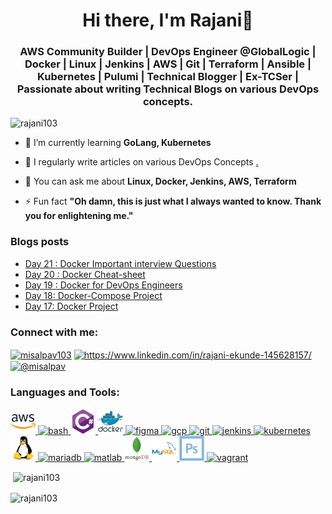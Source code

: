 <h1 align="center">Hi there, I'm Rajani🌻</h1>
<h3 align="center">AWS Community Builder | DevOps Engineer @GlobalLogic | Docker | Linux | Jenkins | AWS | Git | Terraform | Ansible | Kubernetes | Pulumi | Technical Blogger | Ex-TCSer | Passionate about writing Technical Blogs on various DevOps concepts.</h3>

<p align="left"> <img src="https://komarev.com/ghpvc/?username=rajani103&label=Profile%20views&color=0e75b6&style=flat" alt="rajani103" /> </p>

- 🌱 I’m currently learning **GoLang, Kubernetes**

- 📝 I regularly write articles on various DevOps Concepts [.](.)

- 💬 You can ask me about **Linux, Docker, Jenkins, AWS, Terraform**

- ⚡ Fun fact **"Oh damn, this is just what I always wanted to know. Thank you for enlightening me."**

### Blogs posts
<!-- BLOG-POST-LIST:START -->
- [Day 21 : Docker Important interview Questions](https://medium.com/@misalPav/day-21-docker-important-interview-questions-6519b220cb46?source=rss-a8245d2e0240------2)
- [Day 20 : Docker Cheat-sheet](https://medium.com/@misalPav/day-20-docker-cheat-sheet-6dff5af2fb64?source=rss-a8245d2e0240------2)
- [Day 19 : Docker for DevOps Engineers](https://medium.com/@misalPav/day-19-docker-for-devops-engineers-679a917af16b?source=rss-a8245d2e0240------2)
- [Day 18: Docker-Compose Project](https://medium.com/@misalPav/day-18-docker-project-ff1d33d1439f?source=rss-a8245d2e0240------2)
- [Day 17: Docker Project](https://medium.com/@misalPav/day-17-docker-project-c33b68651db4?source=rss-a8245d2e0240------2)
<!-- BLOG-POST-LIST:END -->

<h3 align="left">Connect with me:</h3>
<p align="left">
<a href="https://twitter.com/misalpav103" target="blank"><img align="center" src="https://raw.githubusercontent.com/rahuldkjain/github-profile-readme-generator/master/src/images/icons/Social/twitter.svg" alt="misalpav103" height="30" width="40" /></a>
<a href="https://linkedin.com/in/https://www.linkedin.com/in/rajani-ekunde-145628157/" target="blank"><img align="center" src="https://raw.githubusercontent.com/rahuldkjain/github-profile-readme-generator/master/src/images/icons/Social/linked-in-alt.svg" alt="https://www.linkedin.com/in/rajani-ekunde-145628157/" height="30" width="40" /></a>
<a href="https://medium.com/@rajani103" target="blank"><img align="center" src="https://raw.githubusercontent.com/rahuldkjain/github-profile-readme-generator/master/src/images/icons/Social/medium.svg" alt="@misalpav" height="30" width="40" /></a>
</p>

<h3 align="left">Languages and Tools:</h3>
<p align="left"> <a href="https://aws.amazon.com" target="_blank" rel="noreferrer"> <img src="https://raw.githubusercontent.com/devicons/devicon/master/icons/amazonwebservices/amazonwebservices-original-wordmark.svg" alt="aws" width="40" height="40"/> </a> <a href="https://www.gnu.org/software/bash/" target="_blank" rel="noreferrer"> <img src="https://www.vectorlogo.zone/logos/gnu_bash/gnu_bash-icon.svg" alt="bash" width="40" height="40"/> </a> <a href="https://www.w3schools.com/cs/" target="_blank" rel="noreferrer"> <img src="https://raw.githubusercontent.com/devicons/devicon/master/icons/csharp/csharp-original.svg" alt="csharp" width="40" height="40"/> </a> <a href="https://www.docker.com/" target="_blank" rel="noreferrer"> <img src="https://raw.githubusercontent.com/devicons/devicon/master/icons/docker/docker-original-wordmark.svg" alt="docker" width="40" height="40"/> </a> <a href="https://www.figma.com/" target="_blank" rel="noreferrer"> <img src="https://www.vectorlogo.zone/logos/figma/figma-icon.svg" alt="figma" width="40" height="40"/> </a> <a href="https://cloud.google.com" target="_blank" rel="noreferrer"> <img src="https://www.vectorlogo.zone/logos/google_cloud/google_cloud-icon.svg" alt="gcp" width="40" height="40"/> </a> <a href="https://git-scm.com/" target="_blank" rel="noreferrer"> <img src="https://www.vectorlogo.zone/logos/git-scm/git-scm-icon.svg" alt="git" width="40" height="40"/> </a> <a href="https://www.jenkins.io" target="_blank" rel="noreferrer"> <img src="https://www.vectorlogo.zone/logos/jenkins/jenkins-icon.svg" alt="jenkins" width="40" height="40"/> </a> <a href="https://kubernetes.io" target="_blank" rel="noreferrer"> <img src="https://www.vectorlogo.zone/logos/kubernetes/kubernetes-icon.svg" alt="kubernetes" width="40" height="40"/> </a> <a href="https://www.linux.org/" target="_blank" rel="noreferrer"> <img src="https://raw.githubusercontent.com/devicons/devicon/master/icons/linux/linux-original.svg" alt="linux" width="40" height="40"/> </a> <a href="https://mariadb.org/" target="_blank" rel="noreferrer"> <img src="https://www.vectorlogo.zone/logos/mariadb/mariadb-icon.svg" alt="mariadb" width="40" height="40"/> </a> <a href="https://www.mathworks.com/" target="_blank" rel="noreferrer"> <img src="https://upload.wikimedia.org/wikipedia/commons/2/21/Matlab_Logo.png" alt="matlab" width="40" height="40"/> </a> <a href="https://www.mongodb.com/" target="_blank" rel="noreferrer"> <img src="https://raw.githubusercontent.com/devicons/devicon/master/icons/mongodb/mongodb-original-wordmark.svg" alt="mongodb" width="40" height="40"/> </a> <a href="https://www.mysql.com/" target="_blank" rel="noreferrer"> <img src="https://raw.githubusercontent.com/devicons/devicon/master/icons/mysql/mysql-original-wordmark.svg" alt="mysql" width="40" height="40"/> </a> <a href="https://www.photoshop.com/en" target="_blank" rel="noreferrer"> <img src="https://raw.githubusercontent.com/devicons/devicon/master/icons/photoshop/photoshop-line.svg" alt="photoshop" width="40" height="40"/> </a> <a href="https://www.vagrantup.com/" target="_blank" rel="noreferrer"> <img src="https://www.vectorlogo.zone/logos/vagrantup/vagrantup-icon.svg" alt="vagrant" width="40" height="40"/> </a> </p>

<p>&nbsp;<img align="center" src="https://github-readme-stats.vercel.app/api?username=rajani103&show_icons=true&locale=en" alt="rajani103" /></p>

<p><img align="center" src="https://github-readme-streak-stats.herokuapp.com/?user=rajani103&" alt="rajani103" /></p>
